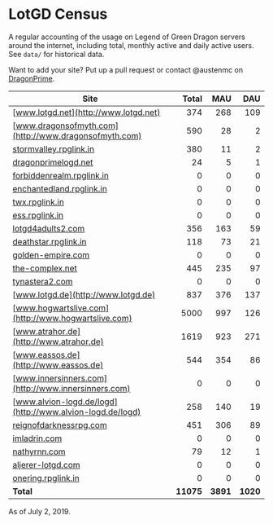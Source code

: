 # LotGD Census
A regular accounting of the usage on Legend of Green Dragon servers around the internet, including total, monthly active and daily active users. See `data/` for historical data.

Want to add your site? Put up a pull request or contact @austenmc on [DragonPrime](http://dragonprime.net).


Site | Total | MAU | DAU
--- | ---:| ---:| ---:
[www.lotgd.net](http://www.lotgd.net)|374|268|109
[www.dragonsofmyth.com](http://www.dragonsofmyth.com)|590|28|2
[stormvalley.rpglink.in](http://stormvalley.rpglink.in)|380|11|2
[dragonprimelogd.net](http://dragonprimelogd.net)|24|5|1
[forbiddenrealm.rpglink.in](http://forbiddenrealm.rpglink.in)|0|0|0
[enchantedland.rpglink.in](http://enchantedland.rpglink.in)|0|0|0
[twx.rpglink.in](http://twx.rpglink.in)|0|0|0
[ess.rpglink.in](http://ess.rpglink.in)|0|0|0
[lotgd4adults2.com](http://lotgd4adults2.com)|356|163|59
[deathstar.rpglink.in](http://deathstar.rpglink.in)|118|73|21
[golden-empire.com](http://golden-empire.com)|0|0|0
[the-complex.net](http://the-complex.net)|445|235|97
[tynastera2.com](http://tynastera2.com)|0|0|0
[www.lotgd.de](http://www.lotgd.de)|837|376|137
[www.hogwartslive.com](http://www.hogwartslive.com)|5000|997|126
[www.atrahor.de](http://www.atrahor.de)|1619|923|271
[www.eassos.de](http://www.eassos.de)|544|354|86
[www.innersinners.com](http://www.innersinners.com)|0|0|0
[www.alvion-logd.de/logd](http://www.alvion-logd.de/logd)|258|140|19
[reignofdarknessrpg.com](http://reignofdarknessrpg.com)|451|306|89
[imladrin.com](http://imladrin.com)|0|0|0
[nathyrnn.com](http://nathyrnn.com)|79|12|1
[aljerer-lotgd.com](http://aljerer-lotgd.com)|0|0|0
[onering.rpglink.in](http://onering.rpglink.in)|0|0|0
**Total**|**11075**|**3891**|**1020**

As of July 2, 2019.
